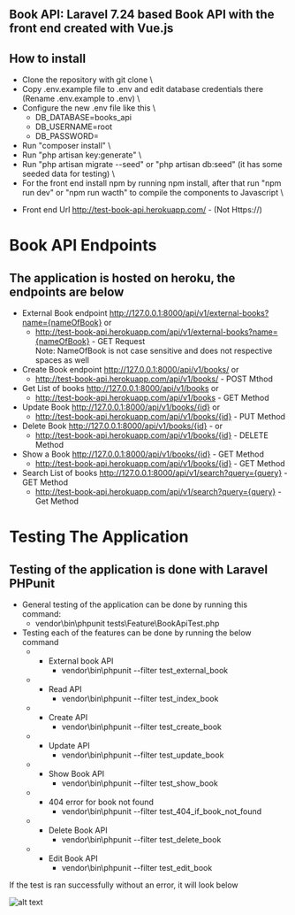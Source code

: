 ## Book API: Laravel 7.24 based Book API with the front end created with Vue.js

## How to install
* Clone the repository with git clone \
* Copy .env.example file to .env and edit database credentials there (Rename .env.example to .env) \
* Configure the new .env file like this \
    + DB_DATABASE=books_api
    + DB_USERNAME=root
    + DB_PASSWORD= 
* Run "composer install" \
* Run "php artisan key:generate" \
* Run "php artisan migrate --seed" or "php artisan db:seed" (it has some seeded data for testing) \
* For the front end install npm by running npm install, after that run "npm run dev" or "npm run wacth" to compile the components to Javascript \

+ Front end Url http://test-book-api.herokuapp.com/ - (Not Https://)

# Book API Endpoints
## The application is hosted on heroku, the endpoints are below
* External Book endpoint http://127.0.0.1:8000/api/v1/external-books?name={nameOfBook} or <br>
   + http://test-book-api.herokuapp.com/api/v1/external-books?name={nameOfBook} - GET Request <br>
    Note: NameOfBook is not case sensitive and does not respective spaces as well
* Create Book endpoint http://127.0.0.1:8000/api/v1/books/ or <br>
   + http://test-book-api.herokuapp.com/api/v1/books/ - POST Mthod<br>
* Get List of books http://127.0.0.1:8000/api/v1/books  or <br>
   + http://test-book-api.herokuapp.com/api/v1/books - GET Method<br>
* Update Book http://127.0.0.1:8000/api/v1/books/{id} or <br>
   + http://test-book-api.herokuapp.com/api/v1/books/{id} - PUT Method <br>
* Delete Book http://127.0.0.1:8000/api/v1/books/{id} - or <br>
    + http://test-book-api.herokuapp.com/api/v1/books/{id} - DELETE Method <br>
* Show a Book http://127.0.0.1:8000/api/v1/books/{id} - GET Method <br>
   + http://test-book-api.herokuapp.com/api/v1/books/{id} - GET Method <br>
* Search List of books http://127.0.0.1:8000/api/v1/search?query={query} -GET Method <br>
   + http://test-book-api.herokuapp.com/api/v1/search?query={query} - Get Method <br>

# Testing The Application
## Testing of the application is done with Laravel PHPunit
* General testing of the application can be done by running this command: <br>
    + vendor\bin\phpunit tests\Feature\BookApiTest.php <br>
* Testing each of the features can be done by running the below command <br>
    + * External book API <br>
        + vendor\bin\phpunit --filter test_external_book <br>
    + * Read API <br>
        + vendor\bin\phpunit --filter test_index_book <br>
    + * Create API <br>
        + vendor\bin\phpunit --filter test_create_book <br>
    + * Update API <br>
        + vendor\bin\phpunit --filter test_update_book <br>
    + * Show Book API <br>
        + vendor\bin\phpunit --filter test_show_book <br>
    + * 404 error for book not found <br>
        + vendor\bin\phpunit --filter test_404_if_book_not_found <br>
    + * Delete Book API <br>
        + vendor\bin\phpunit --filter test_delete_book <br>
    + * Edit Book API <br>
        + vendor\bin\phpunit --filter test_edit_book <br>

If the test is ran successfully without an error, it will look below

![alt text](https://i.ibb.co/wW3XY7K/Screenshot-355.png)

